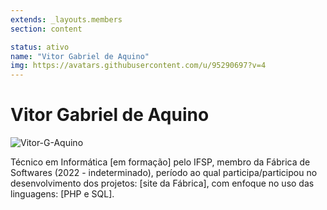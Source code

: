 ```yaml
---
extends: _layouts.members
section: content

status: ativo
name: "Vitor Gabriel de Aquino"
img: https://avatars.githubusercontent.com/u/95290697?v=4
---
```


# Vitor Gabriel de Aquino

![Vitor-G-Aquino]()

Técnico em Informática [em formação] pelo IFSP, membro da Fábrica de Softwares (2022 - indeterminado), período ao qual participa/participou no desenvolvimento dos projetos: [site da Fábrica], com enfoque no uso das linguagens: [PHP e SQL].
